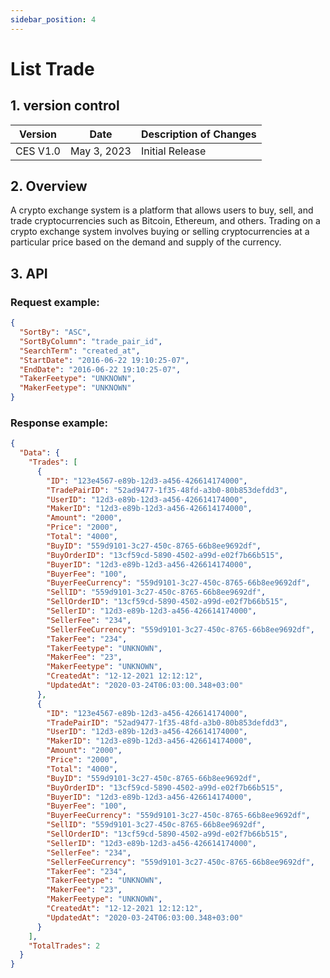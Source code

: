 ```yaml
---
sidebar_position: 4
---
```


# List Trade

## 1. version control

| Version  | Date        | Description of Changes |
| -------- | ----------- | ---------------------- |
| CES V1.0 | May 3, 2023 | Initial Release        |

## 2. Overview

A crypto exchange system is a platform that allows users to buy, sell, and trade cryptocurrencies such as Bitcoin, Ethereum, and others. Trading on a crypto exchange system involves buying or selling cryptocurrencies at a particular price based on the demand and supply of the currency.

## 3. API

### Request example:

```json
{
  "SortBy": "ASC",
  "SortByColumn": "trade_pair_id",
  "SearchTerm": "created_at",
  "StartDate": "2016-06-22 19:10:25-07",
  "EndDate": "2016-06-22 19:10:25-07",
  "TakerFeetype": "UNKNOWN",
  "MakerFeetype": "UNKNOWN"
}
```

### Response example:

```json
{
  "Data": {
    "Trades": [
      {
        "ID": "123e4567-e89b-12d3-a456-426614174000",
        "TradePairID": "52ad9477-1f35-48fd-a3b0-80b853defdd3",
        "UserID": "12d3-e89b-12d3-a456-426614174000",
        "MakerID": "12d3-e89b-12d3-a456-426614174000",
        "Amount": "2000",
        "Price": "2000",
        "Total": "4000",
        "BuyID": "559d9101-3c27-450c-8765-66b8ee9692df",
        "BuyOrderID": "13cf59cd-5890-4502-a99d-e02f7b66b515",
        "BuyerID": "12d3-e89b-12d3-a456-426614174000",
        "BuyerFee": "100",
        "BuyerFeeCurrency": "559d9101-3c27-450c-8765-66b8ee9692df",
        "SellID": "559d9101-3c27-450c-8765-66b8ee9692df",
        "SellOrderID": "13cf59cd-5890-4502-a99d-e02f7b66b515",
        "SellerID": "12d3-e89b-12d3-a456-426614174000",
        "SellerFee": "234",
        "SellerFeeCurrency": "559d9101-3c27-450c-8765-66b8ee9692df",
        "TakerFee": "234",
        "TakerFeetype": "UNKNOWN",
        "MakerFee": "23",
        "MakerFeetype": "UNKNOWN",
        "CreatedAt": "12-12-2021 12:12:12",
        "UpdatedAt": "2020-03-24T06:03:00.348+03:00"
      },
      {
        "ID": "123e4567-e89b-12d3-a456-426614174000",
        "TradePairID": "52ad9477-1f35-48fd-a3b0-80b853defdd3",
        "UserID": "12d3-e89b-12d3-a456-426614174000",
        "MakerID": "12d3-e89b-12d3-a456-426614174000",
        "Amount": "2000",
        "Price": "2000",
        "Total": "4000",
        "BuyID": "559d9101-3c27-450c-8765-66b8ee9692df",
        "BuyOrderID": "13cf59cd-5890-4502-a99d-e02f7b66b515",
        "BuyerID": "12d3-e89b-12d3-a456-426614174000",
        "BuyerFee": "100",
        "BuyerFeeCurrency": "559d9101-3c27-450c-8765-66b8ee9692df",
        "SellID": "559d9101-3c27-450c-8765-66b8ee9692df",
        "SellOrderID": "13cf59cd-5890-4502-a99d-e02f7b66b515",
        "SellerID": "12d3-e89b-12d3-a456-426614174000",
        "SellerFee": "234",
        "SellerFeeCurrency": "559d9101-3c27-450c-8765-66b8ee9692df",
        "TakerFee": "234",
        "TakerFeetype": "UNKNOWN",
        "MakerFee": "23",
        "MakerFeetype": "UNKNOWN",
        "CreatedAt": "12-12-2021 12:12:12",
        "UpdatedAt": "2020-03-24T06:03:00.348+03:00"
      }
    ],
    "TotalTrades": 2
  }
}
```
